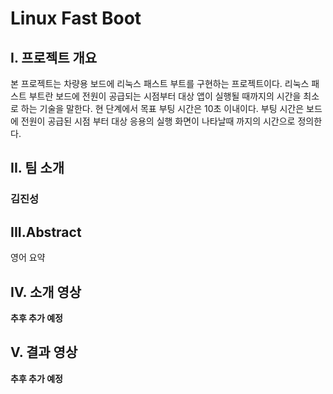 # **Linux Fast Boot**

## **I. 프로젝트 개요**
본 프로젝트는 차량용 보드에 리눅스 패스트 부트를 구현하는 프로젝트이다.
리눅스 패스트 부트란 보드에 전원이 공급되는 시점부터 대상 앱이 실행될 때까지의 시간을 최소로 하는 기술을 말한다.
현 단계에서 목표 부팅 시간은 10초 이내이다.
부팅 시간은 보드에 전원이 공급된 시점 부터 대상 응용의 실행 화면이 나타날때 까지의 시간으로 정의한다.
## **II. 팀 소개**
### **김진성**
## **III.Abstract**
영어 요약
## **IV. 소개 영상**
**추후 추가 예정**
## **V. 결과 영상**
**추후 추가 예정**
